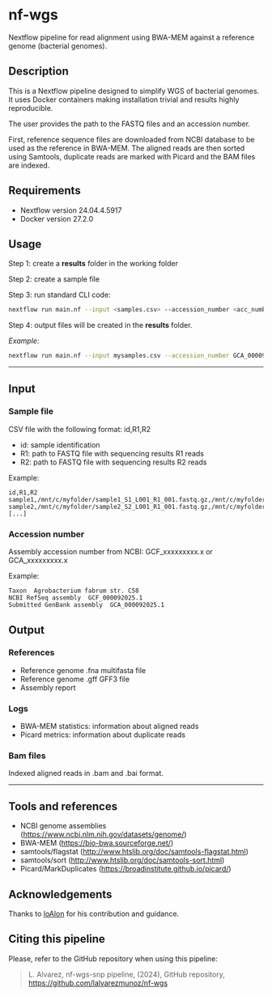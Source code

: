 # nf-wgs
Nextflow pipeline for read alignment using BWA-MEM against a reference genome (bacterial genomes).


## Description

This is a Nextflow pipeline designed to simplify WGS of bacterial genomes. It uses Docker containers making installation trivial and results highly reproducible.

The user provides the path to the FASTQ files and an accession number.

First, reference sequence files are downloaded from NCBI database to be used as the reference in BWA-MEM. The aligned reads are then sorted using Samtools, duplicate reads are marked with Picard and the BAM files are indexed.


## Requirements

- Nextflow version 24.04.4.5917
- Docker version 27.2.0


## Usage

Step 1: create a **results** folder in the working folder

Step 2: create a sample file

Step 3: run standard CLI code:

```bash
nextflow run main.nf --input <samples.csv> --accession_number <acc_number> --profile prod -resume
```

Step 4: output files will be created in the **results** folder.

*Example:*

```bash
nextflow run main.nf --input mysamples.csv --accession_number GCA_000092025.1 --profile prod -resume
```

---

## Input

### Sample file

CSV file with the following format:
id,R1,R2

- id: sample identification
- R1: path to FASTQ file with sequencing results R1 reads
- R2: path to FASTQ file with sequencing results R2 reads

Example:

```
id,R1,R2
sample1,/mnt/c/myfolder/sample1_S1_L001_R1_001.fastq.gz,/mnt/c/myfolder/sample1_S1_L001_R2_001.fastq.gz
sample2,/mnt/c/myfolder/sample2_S2_L001_R1_001.fastq.gz,/mnt/c/myfolder/sample2_S2_L001_R2_001.fastq.gz
[...]
```

### Accession number

Assembly accession number from NCBI: GCF_xxxxxxxxx.x or GCA_xxxxxxxxx.x

Example:

```
Taxon  Agrobacterium fabrum str. C58
NCBI RefSeq assembly  GCF_000092025.1
Submitted GenBank assembly  GCA_000092025.1
```


## Output

### References

- Reference genome .fna multifasta file
- Reference genome .gff GFF3 file
- Assembly report

### Logs

- BWA-MEM statistics: information about aligned reads
- Picard metrics: information about duplicate reads

### Bam files

Indexed aligned reads in .bam and .bai format.


---

## Tools and references

- NCBI genome assemblies (https://www.ncbi.nlm.nih.gov/datasets/genome/)
- BWA-MEM (https://bio-bwa.sourceforge.net/)
- samtools/flagstat (http://www.htslib.org/doc/samtools-flagstat.html)
- samtools/sort (http://www.htslib.org/doc/samtools-sort.html)
- Picard/MarkDuplicates (https://broadinstitute.github.io/picard/)


## Acknowledgements

Thanks to [loAlon](https://github.com/loalon) for his contribution and guidance.


## Citing this pipeline

Please, refer to the GitHub repository when using this pipeline:

> L. Alvarez, nf-wgs-snp pipeline, (2024), GitHub repository, https://github.com/lalvarezmunoz/nf-wgs
